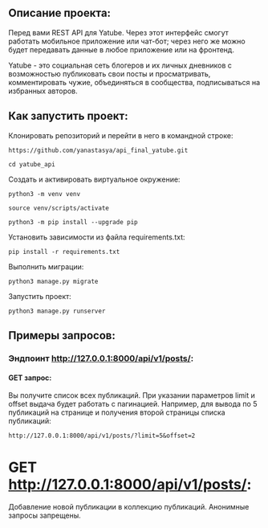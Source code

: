 ## Описание проекта:

Перед  вами REST API для Yatube. Через этот интерфейс смогут работать мобильное приложение или чат-бот; через него же можно будет передавать данные в любое приложение или на фронтенд.

Yatube - это социальная сеть блогеров и их личных дневников с возможностью публиковать свои посты и просматривать, комментировать чужие, объединяться в сообщества, подписываться на избранных авторов.


## Как запустить проект:

Клонировать репозиторий и перейти в него в командной строке:

```
https://github.com/yanastasya/api_final_yatube.git

```

```
cd yatube_api
```

Cоздать и активировать виртуальное окружение:

```
python3 -m venv venv
```

```
source venv/scripts/activate
```

```
python3 -m pip install --upgrade pip
```

Установить зависимости из файла requirements.txt:

```
pip install -r requirements.txt
```

Выполнить миграции:

```
python3 manage.py migrate
```

Запустить проект:

```
python3 manage.py runserver
```

## Примеры запросов:

### Эндпоинт http://127.0.0.1:8000/api/v1/posts/:

#### GET запрос:
Вы получите список всех публикаций. 
При указании параметров limit и offset выдача будет работать с пагинацией.
Например, для вывода по 5 публикаций на странице и получения второй страницы списка публикаций:
```
http://127.0.0.1:8000/api/v1/posts/?limit=5&offset=2
```



# GET http://127.0.0.1:8000/api/v1/posts/:

Добавление новой публикации в коллекцию публикаций. Анонимные запросы запрещены.
